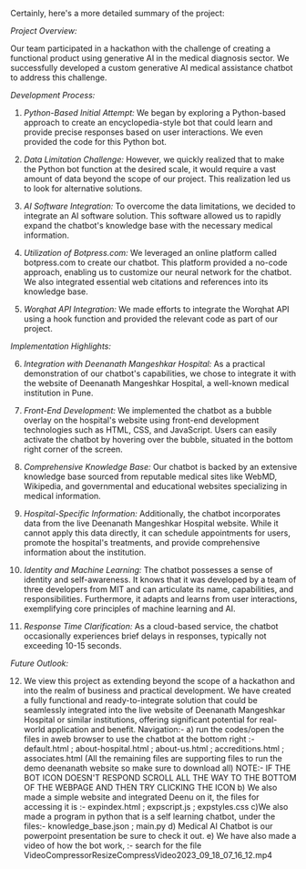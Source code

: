 Certainly, here's a more detailed summary of the project:

*Project Overview:*

Our team participated in a hackathon with the challenge of creating a functional product using generative AI in the medical diagnosis sector. We successfully developed a custom generative AI medical assistance chatbot to address this challenge.

*Development Process:*

1. *Python-Based Initial Attempt:* We began by exploring a Python-based approach to create an encyclopedia-style bot that could learn and provide precise responses based on user interactions. We even provided the code for this Python bot.

2. *Data Limitation Challenge:* However, we quickly realized that to make the Python bot function at the desired scale, it would require a vast amount of data beyond the scope of our project. This realization led us to look for alternative solutions.

3. *AI Software Integration:* To overcome the data limitations, we decided to integrate an AI software solution. This software allowed us to rapidly expand the chatbot's knowledge base with the necessary medical information.

4. *Utilization of Botpress.com:* We leveraged an online platform called botpress.com to create our chatbot. This platform provided a no-code approach, enabling us to customize our neural network for the chatbot. We also integrated essential web citations and references into its knowledge base.

5. *Worqhat API Integration:* We made efforts to integrate the Worqhat API using a hook function and provided the relevant code as part of our project.

*Implementation Highlights:*

6. *Integration with Deenanath Mangeshkar Hospital:* As a practical demonstration of our chatbot's capabilities, we chose to integrate it with the website of Deenanath Mangeshkar Hospital, a well-known medical institution in Pune.

7. *Front-End Development:* We implemented the chatbot as a bubble overlay on the hospital's website using front-end development technologies such as HTML, CSS, and JavaScript. Users can easily activate the chatbot by hovering over the bubble, situated in the bottom right corner of the screen.

8. *Comprehensive Knowledge Base:* Our chatbot is backed by an extensive knowledge base sourced from reputable medical sites like WebMD, Wikipedia, and governmental and educational websites specializing in medical information.

9. *Hospital-Specific Information:* Additionally, the chatbot incorporates data from the live Deenanath Mangeshkar Hospital website. While it cannot apply this data directly, it can schedule appointments for users, promote the hospital's treatments, and provide comprehensive information about the institution.

10. *Identity and Machine Learning:* The chatbot possesses a sense of identity and self-awareness. It knows that it was developed by a team of three developers from MIT and can articulate its name, capabilities, and responsibilities. Furthermore, it adapts and learns from user interactions, exemplifying core principles of machine learning and AI.

11. *Response Time Clarification:* As a cloud-based service, the chatbot occasionally experiences brief delays in responses, typically not exceeding 10-15 seconds.

*Future Outlook:*

12. We view this project as extending beyond the scope of a hackathon and into the realm of business and practical development. We have created a fully functional and ready-to-integrate solution that could be seamlessly integrated into the live website of Deenanath Mangeshkar Hospital or similar institutions, offering significant potential for real-world application and benefit.
Navigation:-
a) run the codes/open the files in aweb browser to use the chatbot at the bottom right :-  default.html ; about-hospital.html ; about-us.html ; accreditions.html ;
   associates.html (All the remaining files are supporting files to run the demo deenanath website so make sure to download all) 
NOTE:- IF THE BOT ICON DOESN'T RESPOND SCROLL ALL THE WAY TO THE BOTTOM OF THE WEBPAGE AND THEN TRY CLICKING THE ICON
b) We also made a simple website and integrated Deenu on it, the files for accessing it is :- expindex.html ; expscript.js ; expstyles.css
c)We also made a program in python that is a self learning chatbot, under the files:- knowledge_base.json ; main.py
d) Medical AI Chatbot is our powerpoint presentation be sure to check it out.
e) We have also made a video of how the bot work, :- search for the file VideoCompressorResizeCompressVideo2023_09_18_07_16_12.mp4
